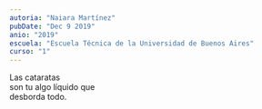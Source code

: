 ```yaml
---
autoria: "Naiara Martínez"
pubDate: "Dec 9 2019"
anio: "2019"
escuela: "Escuela Técnica de la Universidad de Buenos Aires"
curso: "1"
---
```


Las cataratas\
son tu algo líquido que\
desborda todo.
